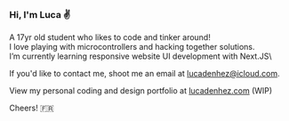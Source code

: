 ### Hi, I'm Luca ✌

A 17yr old student who likes to code and tinker around!\
I love playing with microcontrollers and hacking together solutions.\
I’m currently learning responsive website UI development with Next.JS\

If you'd like to contact me, shoot me an email at [lucadenhez@icloud.com](mailto:lucadenhez@icloud.com).

View my personal coding and design portfolio at [lucadenhez.com](https://lucadenhez.com) (WIP)

Cheers! 🇫🇷

<!--**lucadenhez/lucadenhez** is a ✨ _special_ ✨ repository because its `README.md` (this file) appears on your GitHub profile.-->
